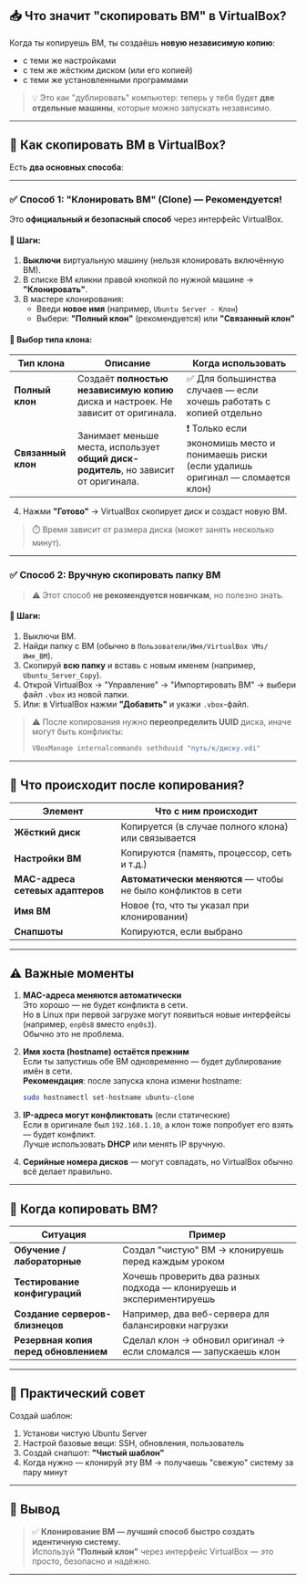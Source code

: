 ## 📥 Что значит "скопировать ВМ" в VirtualBox?

Когда ты копируешь ВМ, ты создаёшь **новую независимую копию**:
- с теми же настройками
- с тем же жёстким диском (или его копией)
- с теми же установленными программами

> 💡 Это как "дублировать" компьютер: теперь у тебя будет **две отдельные машины**, которые можно запускать независимо.

---

## 🔧 Как скопировать ВМ в VirtualBox?

Есть **два основных способа**:

---

### ✅ Способ 1: **"Клонировать ВМ" (Clone)** — Рекомендуется!

Это **официальный и безопасный способ** через интерфейс VirtualBox.

#### 🔹 Шаги:

1. **Выключи** виртуальную машину (нельзя клонировать включённую ВМ).
2. В списке ВМ кликни правой кнопкой по нужной машине → **"Клонировать"**.
3. В мастере клонирования:
   - Введи **новое имя** (например, `Ubuntu Server - Клон`)
   - Выбери: **"Полный клон"** (рекомендуется) или **"Связанный клон"**

#### 🔹 Выбор типа клона:

| Тип клона | Описание | Когда использовать |
|----------|--------|------------------|
| **Полный клон** | Создаёт **полностью независимую копию** диска и настроек. Не зависит от оригинала. | ✅ Для большинства случаев — если хочешь работать с копией отдельно |
| **Связанный клон** | Занимает меньше места, использует **общий диск-родитель**, но зависит от оригинала. | ❗ Только если экономишь место и понимаешь риски (если удалишь оригинал — сломается клон) |

4. Нажми **"Готово"** → VirtualBox скопирует диск и создаст новую ВМ.

> ⏱️ Время зависит от размера диска (может занять несколько минут).

---

### ✅ Способ 2: **Вручную скопировать папку ВМ**

> ⚠️ Этот способ **не рекомендуется новичкам**, но полезно знать.

#### 🔹 Шаги:

1. Выключи ВМ.
2. Найди папку с ВМ (обычно в `Пользователи/Имя/VirtualBox VMs/Имя_ВМ`).
3. Скопируй **всю папку** и вставь с новым именем (например, `Ubuntu_Server_Copy`).
4. Открой VirtualBox → "Управление" → "Импортировать ВМ" → выбери файл `.vbox` из новой папки.
5. Или: в VirtualBox нажми **"Добавить"** и укажи `.vbox`-файл.

> ⚠️ После копирования нужно **переопределить UUID** диска, иначе могут быть конфликты:
> ```bash
> VBoxManage internalcommands sethduuid "путь/к/диску.vdi"
> ```

---

## 🔄 Что происходит после копирования?

| Элемент | Что с ним происходит |
|--------|---------------------|
| **Жёсткий диск** | Копируется (в случае полного клона) или связывается |
| **Настройки ВМ** | Копируются (память, процессор, сеть и т.д.) |
| **MAC-адреса сетевых адаптеров** | **Автоматически меняются** — чтобы не было конфликтов в сети |
| **Имя ВМ** | Новое (то, что ты указал при клонировании) |
| **Снапшоты** | Копируются, если выбрано |

---

## ⚠️ Важные моменты

1. **MAC-адреса меняются автоматически**  
   Это хорошо — не будет конфликта в сети.  
   Но в Linux при первой загрузке могут появиться новые интерфейсы (например, `enp0s8` вместо `enp0s3`).  
   Обычно это не проблема.

2. **Имя хоста (hostname) остаётся прежним**  
   Если ты запустишь обе ВМ одновременно — будет дублирование имён в сети.  
   **Рекомендация**: после запуска клона измени hostname:
   ```bash
   sudo hostnamectl set-hostname ubuntu-clone
   ```

3. **IP-адреса могут конфликтовать** (если статические)  
   Если в оригинале был `192.168.1.10`, а клон тоже попробует его взять — будет конфликт.  
   Лучше использовать **DHCP** или менять IP вручную.

4. **Серийные номера дисков** — могут совпадать, но VirtualBox обычно всё делает правильно.

---

## 🎯 Когда копировать ВМ?

| Ситуация | Пример |
|--------|--------|
| **Обучение / лабораторные** | Создал "чистую" ВМ → клонируешь перед каждым уроком |
| **Тестирование конфигураций** | Хочешь проверить два разных подхода — клонируешь и экспериментируешь |
| **Создание серверов-близнецов** | Например, два веб-сервера для балансировки нагрузки |
| **Резервная копия перед обновлением** | Сделал клон → обновил оригинал → если сломался — запускаешь клон |

---

## 📌 Практический совет

Создай шаблон:

1. Установи чистую Ubuntu Server
2. Настрой базовые вещи: SSH, обновления, пользователь
3. Создай снапшот: **"Чистый шаблон"**
4. Когда нужно — клонируй эту ВМ → получаешь "свежую" систему за пару минут

---

## 📝 Вывод

> ✅ **Клонирование ВМ — лучший способ быстро создать идентичную систему.**  
> Используй **"Полный клон"** через интерфейс VirtualBox — это просто, безопасно и надёжно.

---
